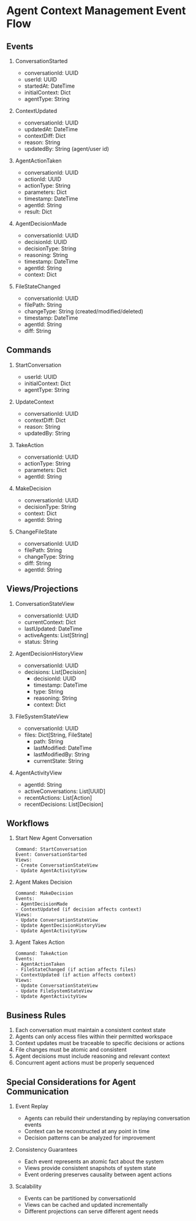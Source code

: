 # Agent Context Management Event Flow

## Events
1. ConversationStarted
   - conversationId: UUID
   - userId: UUID
   - startedAt: DateTime
   - initialContext: Dict
   - agentType: String

2. ContextUpdated
   - conversationId: UUID
   - updatedAt: DateTime
   - contextDiff: Dict
   - reason: String
   - updatedBy: String (agent/user id)

3. AgentActionTaken
   - conversationId: UUID
   - actionId: UUID
   - actionType: String
   - parameters: Dict
   - timestamp: DateTime
   - agentId: String
   - result: Dict

4. AgentDecisionMade
   - conversationId: UUID
   - decisionId: UUID
   - decisionType: String
   - reasoning: String
   - timestamp: DateTime
   - agentId: String
   - context: Dict

5. FileStateChanged
   - conversationId: UUID
   - filePath: String
   - changeType: String (created/modified/deleted)
   - timestamp: DateTime
   - agentId: String
   - diff: String

## Commands
1. StartConversation
   - userId: UUID
   - initialContext: Dict
   - agentType: String

2. UpdateContext
   - conversationId: UUID
   - contextDiff: Dict
   - reason: String
   - updatedBy: String

3. TakeAction
   - conversationId: UUID
   - actionType: String
   - parameters: Dict
   - agentId: String

4. MakeDecision
   - conversationId: UUID
   - decisionType: String
   - context: Dict
   - agentId: String

5. ChangeFileState
   - conversationId: UUID
   - filePath: String
   - changeType: String
   - diff: String
   - agentId: String

## Views/Projections
1. ConversationStateView
   - conversationId: UUID
   - currentContext: Dict
   - lastUpdated: DateTime
   - activeAgents: List[String]
   - status: String

2. AgentDecisionHistoryView
   - conversationId: UUID
   - decisions: List[Decision]
     - decisionId: UUID
     - timestamp: DateTime
     - type: String
     - reasoning: String
     - context: Dict

3. FileSystemStateView
   - conversationId: UUID
   - files: Dict[String, FileState]
     - path: String
     - lastModified: DateTime
     - lastModifiedBy: String
     - currentState: String

4. AgentActivityView
   - agentId: String
   - activeConversations: List[UUID]
   - recentActions: List[Action]
   - recentDecisions: List[Decision]

## Workflows
1. Start New Agent Conversation
   ```
   Command: StartConversation
   Event: ConversationStarted
   Views: 
   - Create ConversationStateView
   - Update AgentActivityView
   ```

2. Agent Makes Decision
   ```
   Command: MakeDecision
   Events:
   - AgentDecisionMade
   - ContextUpdated (if decision affects context)
   Views:
   - Update ConversationStateView
   - Update AgentDecisionHistoryView
   - Update AgentActivityView
   ```

3. Agent Takes Action
   ```
   Command: TakeAction
   Events:
   - AgentActionTaken
   - FileStateChanged (if action affects files)
   - ContextUpdated (if action affects context)
   Views:
   - Update ConversationStateView
   - Update FileSystemStateView
   - Update AgentActivityView
   ```

## Business Rules
1. Each conversation must maintain a consistent context state
2. Agents can only access files within their permitted workspace
3. Context updates must be traceable to specific decisions or actions
4. File changes must be atomic and consistent
5. Agent decisions must include reasoning and relevant context
6. Concurrent agent actions must be properly sequenced

## Special Considerations for Agent Communication
1. Event Replay
   - Agents can rebuild their understanding by replaying conversation events
   - Context can be reconstructed at any point in time
   - Decision patterns can be analyzed for improvement

2. Consistency Guarantees
   - Each event represents an atomic fact about the system
   - Views provide consistent snapshots of system state
   - Event ordering preserves causality between agent actions

3. Scalability
   - Events can be partitioned by conversationId
   - Views can be cached and updated incrementally
   - Different projections can serve different agent needs 